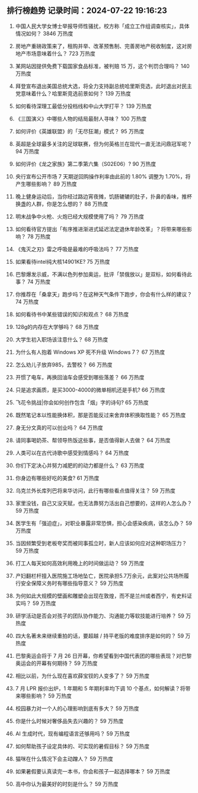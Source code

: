
## 排行榜趋势 记录时间：2024-07-22 19:16:23
  
  1. 中国人民大学女博士举报导师性骚扰，校方称「成立工作组调查核实」，具体情况如何？ 3846 万热度
    
  2. 房地产重磅政策来了，租购并举、改革预售制、完善房地产税收制度，这对房地产市场意味着什么？ 723 万热度
    
  3. 某网站因提供免费下载国家食品标准，被判赔 15 万，这个判罚合理吗？ 140 万热度
    
  4. 拜登宣布退出美国总统大选，将全力支持副总统哈里斯竞选，此时退出对民主党意味着什么？哈里斯竞选前景如何？ 139 万热度
    
  5. 如何看待深理工最低分投档线和中山大学打平？ 139 万热度
    
  6. 《三国演义》中哪些人物的结局最耐人寻味？ 100 万热度
    
  7. 如何评价《英雄联盟》的「无尽狂潮」模式？ 95 万热度
    
  8. 英超是全球最多关注的足球联赛，但为何英格兰在现代一直无法问鼎冠军呢？ 94 万热度
    
  9. 如何评价《龙之家族》第二季第六集（S02E06）? 90 万热度
    
  10. 央行宣布公开市场 7 天期逆回购操作利率由此前的 1.80% 调整为 1.70%，将产生哪些影响？ 89 万热度
    
  11. 晚上健身运动后，当你经过路边宵夜摊，饥肠辘辘的肚子，扑鼻的香味，推杯换盏的人群，你是怎么想的？ 88 万热度
    
  12. 明末战争中火枪、火炮已经大规模使用了吗？ 79 万热度
    
  13. 如何看待官方提出「有序推进渐进式延迟法定退休年龄改革」？将带来哪些影响？ 78 万热度
    
  14. 《鬼灭之刃》雷之呼吸是最难的呼吸法吗？ 77 万热度
    
  15. 如果看待intel纯大核14901KE? 75 万热度
    
  16. 巴黎爆发示威，不满以色列参加奥运，批评「禁俄放以」是双标，如何看待此事？ 74 万热度
    
  17. 你推荐在「桑拿天」跑步吗？在这种天气条件下跑步，你会有什么样的建议？ 74 万热度
    
  18. 如何看待书中某些错误的知识和观点？ 68 万热度
    
  19. 128g的内存在大学够吗？ 68 万热度
    
  20. 大学生初入职场该注意什么？ 68 万热度
    
  21. 为什么有人抱着 Windows XP 死不升级 Windows 7？ 67 万热度
    
  22. 怎么劝儿子放弃985，去警校？ 66 万热度
    
  23. 开惯了电车，再换回油车会感受到哪些落差？ 66 万热度
    
  24. 只是追求画质，是买3000-4000的微单相机还是手机? 66 万热度
    
  25. 飞花令挑战|你会如何创作包含「烟」字的诗句? 65 万热度
    
  26. 既然笔记本以性能换体积，那是否能反过来舍弃体积换取性能？ 65 万热度
    
  27. 身无分文真的可以创业吗？ 64 万热度
    
  28. 请同事喝奶茶、帮领导热饭这些事，是否值得新人去做？ 64 万热度
    
  29. 人类可以在古代诗歌中感受到情感吗？ 64 万热度
    
  30. 你们下定决心并努力减肥的的动力都是什么？ 63 万热度
    
  31. 你身边有哪些好吃的美食? 61 万热度
    
  32. 乌克兰外长库列巴将来华访问，此行有哪些看点值得关注？ 59 万热度
    
  33. 家里没钱，自己又没天赋，也无法靠努力活出自己想要的，这样的人怎么办？ 59 万热度
    
  34. 医学生有「强迫症」，对职业暴露非常恐惧，担心会感染疾病，该怎么办？ 59 万热度
    
  35. 当因频繁受到老板夸奖而被同事孤立时，新人应该如何应对这种职场压力？ 59 万热度
    
  36. 打工人每天如何高效利用晚上的时间做运动？ 59 万热度
    
  37. 产妇翻栏杆擅入医院施工场地坠亡，医院承担5.7万余元，此案对公共场所履行安全保障义务时有哪些指导意义？ 59 万热度
    
  38. 为何如此大规模的壁画和雕塑会出现在敦煌，而不是兰州或者西宁，有史料证实吗？ 59 万热度
    
  39. 研学活动是否会对孩子的团队协作能力、沟通能力等软技能进行培养？ 59 万热度
    
  40. 四大名著未来继续重拍的话，要超越 / 持平老版的难度排序是如何的？ 59 万热度
    
  41. 巴黎奥运会将于 7 月 26 日开幕，你希望看到中国代表团的哪些表现？对巴黎奥运会的开幕有何期待？ 59 万热度
    
  42. 相比以前，为什么现在喜欢薛宝钗的人变多了？ 59 万热度
    
  43. 7 月 LPR 报价出炉，1 年期和 5 年期利率均下调 10 个基点，如何解读？将带来哪些影响？ 59 万热度
    
  44. 校园暴力对一个人的心理影响到底有多大？ 59 万热度
    
  45. 你是什么时候对奢侈品失去兴趣的？ 59 万热度
    
  46. AI 生成时代，现有编程语言还够用吗？ 59 万热度
    
  47. 如何帮助孩子设定具体的、可实现的暑假目标？ 59 万热度
    
  48. 猫咪在什么情况下会主动蹭人？ 59 万热度
    
  49. 如果暑假要认真读完一本书，你会和孩子一起选择哪本？ 59 万热度
    
  50. 高中你认为最美好的时刻是什么？ 59 万热度
    